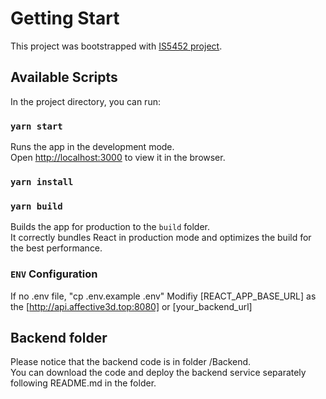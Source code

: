 # Getting Start

This project was bootstrapped with [IS5452 project](https://github.com/yanbin1992/IS5452_project).

## Available Scripts

In the project directory, you can run:

### `yarn start`

Runs the app in the development mode.\
Open [http://localhost:3000](http://localhost:3000) to view it in the browser.

### `yarn install`

### `yarn build`

Builds the app for production to the `build` folder.\
It correctly bundles React in production mode and optimizes the build for the best performance.


### `ENV` Configuration

If no .env file, "cp .env.example .env"
Modifiy [REACT_APP_BASE_URL] as the [http://api.affective3d.top:8080] or [your_backend_url]

## Backend folder
Please notice that the backend code is in folder /Backend.  
You can download the code and deploy the backend service separately following README.md in the folder.  
